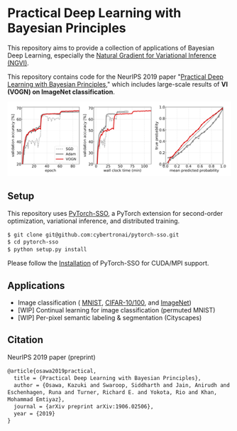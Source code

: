 # Practical Deep Learning with Bayesian Principles
This repository aims to provide 
a collection of applications of Bayesian Deep Learning, 
especially the [Natural Gradient for Variational Inference (NGVI)](http://proceedings.mlr.press/v80/khan18a.html).

This repository contains code for the NeurIPS 2019 paper "[Practical Deep Learning with Bayesian Principles](https://arxiv.org/abs/1906.02506),"
which includes large-scale results of **VI (VOGN) on ImageNet classification**.

![](./docs/curves.png)


## Setup
This repository uses [PyTorch-SSO](https://github.com/cybertronai/pytorch-sso), a PyTorch extension for second-order optimization, variational inference, and distributed training.

```bash
$ git clone git@github.com:cybertronai/pytorch-sso.git
$ cd pytorch-sso
$ python setup.py install
```
Please follow the 
[Installation](https://github.com/cybertronai/pytorch-sso#installation) 
of PyTorch-SSO for CUDA/MPI support.

## Applications
- Image classification (
[MNIST](./classification),
 [CIFAR-10/100](./classification), 
 and [ImageNet](./distributed/classification))
- [WIP] Continual learning for image classification (permuted MNIST)
- [WIP] Per-pixel semantic labeling & segmentation (Cityscapes) 


## Citation
NeurIPS 2019 paper (preprint)
```
@article{osawa2019practical,
  title = {Practical Deep Learning with Bayesian Principles},
  author = {Osawa, Kazuki and Swaroop, Siddharth and Jain, Anirudh and Eschenhagen, Runa and Turner, Richard E. and Yokota, Rio and Khan, Mohammad Emtiyaz},
  journal = {arXiv preprint arXiv:1906.02506},
  year = {2019}
}
```
